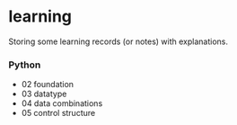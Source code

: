 # learning

Storing some learning records (or notes) with explanations.

### Python
- 02 foundation
- 03 datatype
- 04 data combinations
- 05 control structure
